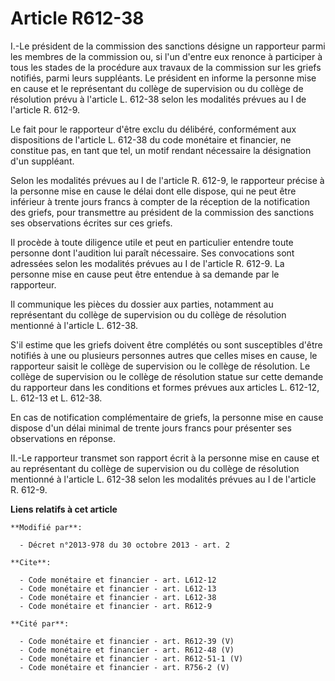 # Article R612-38

I.-Le président de la commission des sanctions désigne un rapporteur parmi les membres de la commission ou, si l'un d'entre
eux renonce à participer à tous les stades de la procédure aux travaux de la commission sur les griefs notifiés, parmi leurs
suppléants. Le président en informe la personne mise en cause et le représentant du collège de supervision ou du collège de
résolution prévu à l'article L. 612-38 selon les modalités prévues au I de l'article R. 612-9. 

Le fait pour le rapporteur d'être exclu du délibéré, conformément aux dispositions de l'article L. 612-38 du code monétaire
et financier, ne constitue pas, en tant que tel, un motif rendant nécessaire la désignation d'un suppléant. 

Selon les modalités prévues au I de l'article R. 612-9, le rapporteur précise à la personne mise en cause le délai dont elle
dispose, qui ne peut être inférieur à trente jours francs à compter de la réception de la notification des griefs, pour
transmettre au président de la commission des sanctions ses observations écrites sur ces griefs. 

Il procède à toute diligence utile et peut en particulier entendre toute personne dont l'audition lui paraît nécessaire. Ses
convocations sont adressées selon les modalités prévues au I de l'article R. 612-9. La personne mise en cause peut être
entendue à sa demande par le rapporteur. 

Il communique les pièces du dossier aux parties, notamment au représentant du collège de supervision ou du collège de
résolution mentionné à l'article L. 612-38. 

S'il estime que les griefs doivent être complétés ou sont susceptibles d'être notifiés à une ou plusieurs personnes autres
que celles mises en cause, le rapporteur saisit le collège de supervision ou le collège de résolution. Le collège de
supervision ou le collège de résolution statue sur cette demande du rapporteur dans les conditions et formes prévues aux
articles L. 612-12, L. 612-13 et L. 612-38. 

En cas de notification complémentaire de griefs, la personne mise en cause dispose d'un délai minimal de trente jours francs
pour présenter ses observations en réponse. 

II.-Le rapporteur transmet son rapport écrit à la personne mise en cause et au représentant du collège de supervision ou du
collège de résolution mentionné à l'article L. 612-38 selon les modalités prévues au I de l'article R. 612-9.

**Liens relatifs à cet article**

	**Modifié par**:

	  - Décret n°2013-978 du 30 octobre 2013 - art. 2

	**Cite**:

	  - Code monétaire et financier - art. L612-12
	  - Code monétaire et financier - art. L612-13
	  - Code monétaire et financier - art. L612-38
	  - Code monétaire et financier - art. R612-9

	**Cité par**:

	  - Code monétaire et financier - art. R612-39 (V)
	  - Code monétaire et financier - art. R612-48 (V)
	  - Code monétaire et financier - art. R612-51-1 (V)
	  - Code monétaire et financier - art. R756-2 (V)
